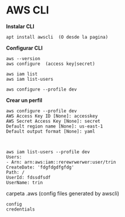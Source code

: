 # AWS CLI

**Instalar CLI**

    apt install awscli  (O desde la pagina)

**Configurar CLI**

    aws --version
    aws configure  (access key|secret)

    aws iam list
    aws iam list-users

    aws configure --profile dev


**Crear un perfil**

    aws configure --profile dev
    AWS Access Key ID [None]: accesskey
    AWS Secret Access Key [None]: secret
    Default region name [None]: us-east-1
    Default output format [None]: yaml



    aws iam list-users --profile dev
    Users:
    - Arn: arn:aws:iam::rerewrwerwer:user/trin
    CreateDate: 'fdgfdgdfgfdg'
    Path: /
    UserId: fdssdfsdf
    UserName: trin



carpeta .aws  (config files generated by awscli)

    config
    credentials